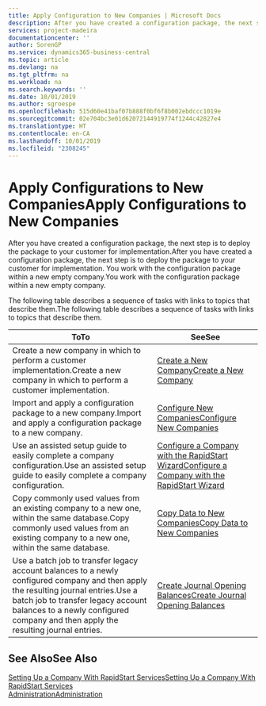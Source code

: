 ```yaml
---
title: Apply Configuration to New Companies | Microsoft Docs
description: After you have created a configuration package, the next step is to deploy the package to your customer for implementation. You use the configuration with a new empty company.
services: project-madeira
documentationcenter: ''
author: SorenGP
ms.service: dynamics365-business-central
ms.topic: article
ms.devlang: na
ms.tgt_pltfrm: na
ms.workload: na
ms.search.keywords: ''
ms.date: 10/01/2019
ms.author: sgroespe
ms.openlocfilehash: 515d60e41baf07b888f0bf6f8b002ebdccc1019e
ms.sourcegitcommit: 02e704bc3e01d62072144919774f1244c42827e4
ms.translationtype: HT
ms.contentlocale: en-CA
ms.lasthandoff: 10/01/2019
ms.locfileid: "2308245"
---
```

# <a name="apply-configurations-to-new-companies"></a><span data-ttu-id="40b13-104">Apply Configurations to New Companies</span><span class="sxs-lookup"><span data-stu-id="40b13-104">Apply Configurations to New Companies</span></span>
<span data-ttu-id="40b13-105">After you have created a configuration package, the next step is to deploy the package to your customer for implementation.</span><span class="sxs-lookup"><span data-stu-id="40b13-105">After you have created a configuration package, the next step is to deploy the package to your customer for implementation.</span></span> <span data-ttu-id="40b13-106">You work with the configuration package within a new empty company.</span><span class="sxs-lookup"><span data-stu-id="40b13-106">You work with the configuration package within a new empty company.</span></span>  

 <span data-ttu-id="40b13-107">The following table describes a sequence of tasks with links to topics that describe them.</span><span class="sxs-lookup"><span data-stu-id="40b13-107">The following table describes a sequence of tasks with links to topics that describe them.</span></span>

|<span data-ttu-id="40b13-108">**To**</span><span class="sxs-lookup"><span data-stu-id="40b13-108">**To**</span></span>|<span data-ttu-id="40b13-109">**See**</span><span class="sxs-lookup"><span data-stu-id="40b13-109">**See**</span></span>|  
|------------|-------------|  
|<span data-ttu-id="40b13-110">Create a new company in which to perform a customer implementation.</span><span class="sxs-lookup"><span data-stu-id="40b13-110">Create a new company in which to perform a customer implementation.</span></span>|[<span data-ttu-id="40b13-111">Create a New Company</span><span class="sxs-lookup"><span data-stu-id="40b13-111">Create a New Company</span></span>](admin-how-to-create-a-new-company.md)|  
|<span data-ttu-id="40b13-112">Import and apply a configuration package to a new company.</span><span class="sxs-lookup"><span data-stu-id="40b13-112">Import and apply a configuration package to a new company.</span></span>|[<span data-ttu-id="40b13-113">Configure New Companies</span><span class="sxs-lookup"><span data-stu-id="40b13-113">Configure New Companies</span></span>](admin-how-to-configure-new-companies.md)|  
|<span data-ttu-id="40b13-114">Use an assisted setup guide to easily complete a company configuration.</span><span class="sxs-lookup"><span data-stu-id="40b13-114">Use an assisted setup guide to easily complete a company configuration.</span></span>|[<span data-ttu-id="40b13-115">Configure a Company with the RapidStart Wizard</span><span class="sxs-lookup"><span data-stu-id="40b13-115">Configure a Company with the RapidStart Wizard</span></span>](admin-how-to-configure-a-company-with-the-rapidstart-wizard.md)|
|<span data-ttu-id="40b13-116">Copy commonly used values from an existing company to a new one, within the same database.</span><span class="sxs-lookup"><span data-stu-id="40b13-116">Copy commonly used values from an existing company to a new one, within the same database.</span></span>|[<span data-ttu-id="40b13-117">Copy Data to New Companies</span><span class="sxs-lookup"><span data-stu-id="40b13-117">Copy Data to New Companies</span></span>](admin-how-to-copy-data-to-new-companies.md)|  
|<span data-ttu-id="40b13-118">Use a batch job to transfer legacy account balances to a newly configured company and then apply the resulting journal entries.</span><span class="sxs-lookup"><span data-stu-id="40b13-118">Use a batch job to transfer legacy account balances to a newly configured company and then apply the resulting journal entries.</span></span>|[<span data-ttu-id="40b13-119">Create Journal Opening Balances</span><span class="sxs-lookup"><span data-stu-id="40b13-119">Create Journal Opening Balances</span></span>](admin-how-to-create-journal-opening-balances.md)|  

## <a name="see-also"></a><span data-ttu-id="40b13-120">See Also</span><span class="sxs-lookup"><span data-stu-id="40b13-120">See Also</span></span>  
[<span data-ttu-id="40b13-121">Setting Up a Company With RapidStart Services</span><span class="sxs-lookup"><span data-stu-id="40b13-121">Setting Up a Company With RapidStart Services</span></span>](admin-set-up-a-company-with-rapidstart.md)  
[<span data-ttu-id="40b13-122">Administration</span><span class="sxs-lookup"><span data-stu-id="40b13-122">Administration</span></span>](admin-setup-and-administration.md)
